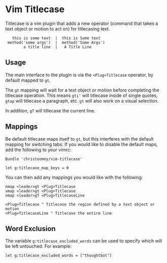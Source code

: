 Vim Titlecase
=============

Titlecase is a vim plugin that adds a new operator (command that takes a text
object or motion to act on) for titlecasing text.

       this is some text  |  this is Some text
     method('some args')  |  method('Some Args')
            a title line  |   A Title Line

Usage
-----

The main interface to the plugin is via the `<Plug>Titlecase` operator, by
default mapped to `gt`.

The `gt` mapping will wait for a text object or motion before completing the
titlecase operation. This means `gti'` will titlecase inside of single quotes,
`gtap` will titlecase a paragraph, etc. `gt` will also work on a visual
selection.

In addition, `gT` will titlecase the current line.

Mappings
--------

Be default titlecase maps itself to `gt`, but this interferes with the default
mapping for switching tabs. If you would like to disable the default maps, add
the following to your vimrc:

``` vim
Bundle 'christoomey/vim-titlecase'

let g:titlecase_map_keys = 0
```

You can then add any mappings you would like with the following:

``` vim
nmap <leader>gt <Plug>Titlecase
vmap <leader>gt <Plug>Titlecase
nmap <leader>gT <Plug>TitlecaseLine
```

``` vim
<Plug>Titlecase " Titlecase the region defined by a text object or motion
<Plug>TitlecaseLine " Titlecase the entire line
```

Word Exclusion
--------------
The variable `g:titlecase_excluded_words` can be used to specify which will be left untouched. For example:

``` vim
let g:titlecase_excluded_words = ["thoughtbot"] 
```
